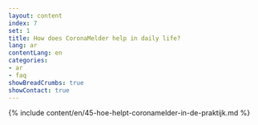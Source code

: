 ```yaml
---
layout: content
index: 7
set: 1
title: How does CoronaMelder help in daily life?
lang: ar
contentLang: en
categories:
- ar
- faq
showBreadCrumbs: true
showContact: true
---
```

{% include content/en/45-hoe-helpt-coronamelder-in-de-praktijk.md %}
